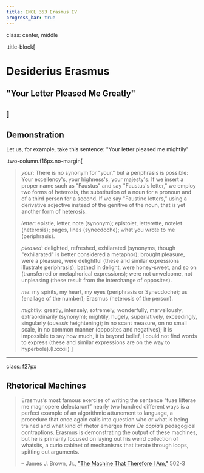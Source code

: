 ```yaml
---
title: ENGL 353 Erasmus IV
progress_bar: true
---
```

class: center, middle

.title-block[
# Desiderius Erasmus

## "Your Letter Pleased Me Greatly"
]
---
## Demonstration

Let us, for example, take this sentence: "Your letter pleased me mightily"

.two-column.f16px.no-margin[
> *your*: There is no synonym for "your," but a periphrasis is possible: Your excellency's, your highness's, your majesty's. If we insert a proper name such as "Faustus" and say "Faustus's letter," we employ two forms of heterosis, the substitution of a noun for a pronoun and of a third person for a second. If we say "Faustine letters," using a derivative adjective instead of the genitive of the noun, that is yet another form of heterosis.
>
> *letter*: epistle, letter, note (synonym); epistolet, letterette, notelet (heterosis); pages, lines (synecdoche); what you wrote to me (periphrasis).
>
> *pleased*: delighted, refreshed, exhilarated (synonyms, though "exhilarated" is better considered a metaphor); brought pleasure, were a pleasure, were delightful (these and similar expressions illustrate periphrasis); bathed in delight, were honey-sweet, and so on (transferred or metaphorical expressions); were not unwelcome, not unpleasing (these result from the interchange of opposites). 
>
> *me*: my spirits, my heart, my eyes (periphrasis or Synecdoche); us (enallage of the number); Erasmus (heterosis of the person).
>
> *mightily*: greatly, intensely, extremely, wonderfully, marvellously, extraordinarily (synonym); mightily, hugely, superlatively, exceedingly, singularly (*auxesis* heightening); in no scant measure, on no small scale, in no common manner (opposites and negatives); it is impossible to say how much, it is beyond belief, I could not find words to express (these and similar expressions are on the way to hyperbole).(I.xxxiii)
]
---
class: f27px
## Rhetorical Machines

> Erasmus’s most famous exercise of writing the sentence “tuae litterae me magnopere delectarunt” nearly two hundred different ways is a perfect example of an algorithmic attunement to language, a procedure that once again calls into question who or what is being trained and what kind of rhetor emerges from *De copia*’s pedagogical contraptions. Erasmus is demonstrating the output of these machines, but he is primarily focused on laying out his weird collection of whatsits, a curio cabinet of mechanisms that iterate through loops, spitting out arguments.
>
> – James J. Brown, Jr., ["The Machine That Therefore I Am,"](https://muse.jhu.edu/article/562412/pdf) 502-3
